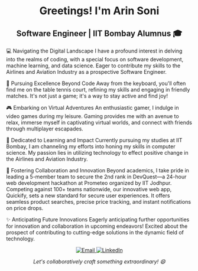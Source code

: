 <h1 align="center">Greetings! I'm Arin Soni</h1>
<h2 align="center">Software Engineer | IIT Bombay Alumnus 🎓</h2>
💻 Navigating the Digital Landscape
I have a profound interest in delving into the realms of coding, with a special focus on software development, machine learning, and data science. Eager to contribute my skills to the Airlines and Aviation Industry as a prospective Software Engineer.

🏓 Pursuing Excellence Beyond Code
Away from the keyboard, you'll often find me on the table tennis court, refining my skills and engaging in friendly matches. It's not just a game; it's a way to stay active and find joy!

🎮 Embarking on Virtual Adventures
An enthusiastic gamer, I indulge in video games during my leisure. Gaming provides me with an avenue to relax, immerse myself in captivating virtual worlds, and connect with friends through multiplayer escapades.

🌟 Dedicated to Learning and Impact
Currently pursuing my studies at IIT Bombay, I am channeling my efforts into honing my skills in computer science. My passion lies in utilizing technology to effect positive change in the Airlines and Aviation Industry.

🚀 Fostering Collaboration and Innovation
Beyond academics, I take pride in leading a 5-member team to secure the 2nd rank in DevQuest—a 24-hour web development hackathon at Prometeo organized by IIT Jodhpur. Competing against 100+ teams nationwide, our innovative web app, Quickify, sets a new standard for secure user experiences. It offers seamless product searches, precise price tracking, and instant notifications on price drops.

✨ Anticipating Future Innovations
Eagerly anticipating further opportunities for innovation and collaboration in upcoming endeavors! Excited about the prospect of contributing to cutting-edge solutions in the dynamic field of technology.

<p align="center">
 <a href="https://mail.google.com/mail/?view=cm&fs=1&to=arinsoni.iitb@gmail.com">
        <img src="https://img.shields.io/badge/Email-arinsoni.iitb%40gmail.com-%23D14836?style=flat-square&logo=Gmail&logoColor=white" alt="Email">
 </a>
 <a href="https://www.linkedin.com/in/arin-soni-1bab321ba/">
    <img src="https://img.shields.io/badge/LinkedIn-Connect-%230077B5?style=flat-square&logo=LinkedIn&logoColor=white" alt="LinkedIn">
 </a>
</p>
<p align="center">
  <em>Let's collaboratively craft something extraordinary! 😄</em>
</p>
